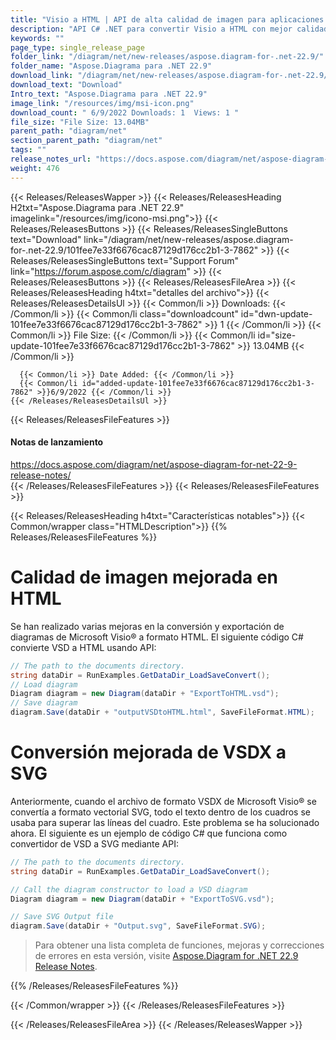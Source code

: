 ```yaml
---
title: "Visio a HTML | API de alta calidad de imagen para aplicaciones C#, ASP.NET"
description: "API C# .NET para convertir Visio a HTML con mejor calidad de imagen, conversión de VSDX a SVG con representación precisa de gráficos y texto de diagrama de flujo en formato vectorial."
keywords: ""
page_type: single_release_page
folder_link: "/diagram/net/new-releases/aspose.diagram-for-.net-22.9/"
folder_name: "Aspose.Diagrama para .NET 22.9"
download_link: "/diagram/net/new-releases/aspose.diagram-for-.net-22.9/101fee7e33f6676cac87129d176cc2b1-3-7862"
download_text: "Download"
Intro_text: "Aspose.Diagrama para .NET 22.9"
image_link: "/resources/img/msi-icon.png"
download_count: " 6/9/2022 Downloads: 1  Views: 1 "
file_size: "File Size: 13.04MB"
parent_path: "diagram/net"
section_parent_path: "diagram/net"
tags: ""
release_notes_url: "https://docs.aspose.com/diagram/net/aspose-diagram-for-net-22-9-release-notes/"
weight: 476
---
```


{{< Releases/ReleasesWapper >}}
{{< Releases/ReleasesHeading H2txt="Aspose.Diagrama para .NET 22.9" imagelink="/resources/img/icono-msi.png">}}
{{< Releases/ReleasesButtons >}}
{{< Releases/ReleasesSingleButtons text="Download" link="/diagram/net/new-releases/aspose.diagram-for-.net-22.9/101fee7e33f6676cac87129d176cc2b1-3-7862" >}}
{{< Releases/ReleasesSingleButtons text="Support Forum" link="https://forum.aspose.com/c/diagram" >}}
{{< Releases/ReleasesButtons >}}
{{< Releases/ReleasesFileArea >}}
{{< Releases/ReleasesHeading h4txt="detalles del archivo">}}
{{< Releases/ReleasesDetailsUl >}}
{{< Common/li >}} Downloads: {{< /Common/li >}}
{{< Common/li class="downloadcount" id="dwn-update-101fee7e33f6676cac87129d176cc2b1-3-7862" >}} 1 {{< /Common/li >}}
{{< Common/li >}} File Size: {{< /Common/li >}}
{{< Common/li id="size-update-101fee7e33f6676cac87129d176cc2b1-3-7862" >}} 13.04MB {{< /Common/li >}}

      {{< Common/li >}} Date Added: {{< /Common/li >}}
      {{< Common/li id="added-update-101fee7e33f6676cac87129d176cc2b1-3-7862" >}}6/9/2022 {{< /Common/li >}}
    {{< /Releases/ReleasesDetailsUl >}}

{{< Releases/ReleasesFileFeatures >}}

<h4>Notas de lanzamiento</h4><div> <a href='https://docs.aspose.com/diagram/net/aspose-diagram-for-net-22-9-release-notes/'>https://docs.aspose.com/diagram/net/aspose-diagram-for-net-22-9-release-notes/</a></div>
{{< /Releases/ReleasesFileFeatures >}}
{{< Releases/ReleasesFileFeatures >}}

{{< Releases/ReleasesHeading h4txt="Características notables">}}
{{< Common/wrapper class="HTMLDescription">}}
{{% Releases/ReleasesFileFeatures %}}

# Calidad de imagen mejorada en HTML

Se han realizado varias mejoras en la conversión y exportación de diagramas de Microsoft Visio® a formato HTML. El siguiente código C# convierte VSD a HTML usando API:

```csharp
// The path to the documents directory.
string dataDir = RunExamples.GetDataDir_LoadSaveConvert();
// Load diagram
Diagram diagram = new Diagram(dataDir + "ExportToHTML.vsd");
// Save diagram
diagram.Save(dataDir + "outputVSDtoHTML.html", SaveFileFormat.HTML);
```

# Conversión mejorada de VSDX a SVG

Anteriormente, cuando el archivo de formato VSDX de Microsoft Visio® se convertía a formato vectorial SVG, todo el texto dentro de los cuadros se usaba para superar las líneas del cuadro. Este problema se ha solucionado ahora. El siguiente es un ejemplo de código C# que funciona como convertidor de VSD a SVG mediante API:

```csharp
// The path to the documents directory.
string dataDir = RunExamples.GetDataDir_LoadSaveConvert();

// Call the diagram constructor to load a VSD diagram
Diagram diagram = new Diagram(dataDir + "ExportToSVG.vsd");

// Save SVG Output file
diagram.Save(dataDir + "Output.svg", SaveFileFormat.SVG);
```

> Para obtener una lista completa de funciones, mejoras y correcciones de errores en esta versión, visite [Aspose.Diagram for .NET 22.9 Release Notes](https://docs.aspose.com/diagram/net/aspose-diagram-for-net-22-9-release-notes/).

{{% /Releases/ReleasesFileFeatures %}}

{{< /Common/wrapper >}}
{{< /Releases/ReleasesFileFeatures >}}

{{< /Releases/ReleasesFileArea >}}
{{< /Releases/ReleasesWapper >}}

